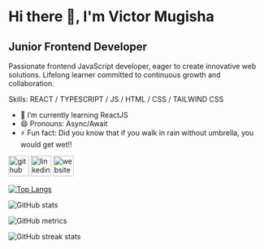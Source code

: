 # Hi there 👋, I'm Victor Mugisha
## Junior Frontend Developer
Passionate frontend JavaScript developer, eager to create innovative web solutions. Lifelong learner committed to continuous growth and collaboration.

Skills: REACT / TYPESCRIPT / JS / HTML / CSS / TAILWIND CSS

- 🌱 I’m currently learning ReactJS 
- 😄 Pronouns: Async/Await 
- ⚡ Fun fact: Did you know that if you walk in rain without umbrella, you would get wet!! 


[<img src='https://cdn.jsdelivr.net/npm/simple-icons@3.0.1/icons/github.svg' alt='github' height='40'>](https://github.com/VictorMugisha)  [<img src='https://cdn.jsdelivr.net/npm/simple-icons@3.0.1/icons/linkedin.svg' alt='linkedin' height='40'>](https://www.linkedin.com/in/https://www.linkedin.com/in/victor-mugisha-shyaka-47b10b233//)  [<img src='https://cdn.jsdelivr.net/npm/simple-icons@3.0.1/icons/icloud.svg' alt='website' height='40'>](https://victormugisha.netlify.app/)  

[![Top Langs](https://github-readme-stats.vercel.app/api/top-langs/?username=VictorMugisha)](https://github.com/anuraghazra/github-readme-stats)

![GitHub stats](https://github-readme-stats.vercel.app/api?username=VictorMugisha&show_icons=true&count_private=true)  

![GitHub metrics](https://metrics.lecoq.io/VictorMugisha)  

![GitHub streak stats](https://streak-stats.demolab.com/?user=VictorMugisha)  

